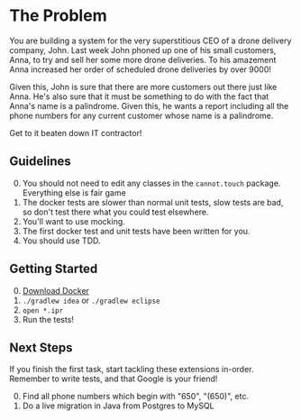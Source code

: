# The Problem

You are building a system for the very superstitious CEO of a drone delivery company, John. Last week John phoned up one of his small customers, Anna, to try and sell her some more drone deliveries. To his amazement Anna increased her order of scheduled drone deliveries by over 9000!

Given this, John is sure that there are more customers out there just like Anna. He's also sure that it must be something to do with the fact that Anna's name is a palindrome. Given this, he wants a report including all the phone numbers for any current customer whose name is a palindrome.

Get to it beaten down IT contractor!

## Guidelines

0. You should not need to edit any classes in the `cannot.touch` package. Everything else is fair game
0. The docker tests are slower than normal unit tests, slow tests are bad, so don't test there what you could test elsewhere.
0. You'll want to use mocking.
0. The first docker test and unit tests have been written for you.
0. You should use TDD.

## Getting Started
0. [Download Docker](https://www.docker.com/products/overview)
1. `./gradlew idea` or `./gradlew eclipse`
2. `open *.ipr`
3. Run the tests!

## Next Steps

If you finish the first task, start tackling these extensions in-order. Remember to write tests, and that Google is your friend!

0. Find all phone numbers which begin with "650", "(650)", etc.
0. Do a live migration in Java from Postgres to MySQL
